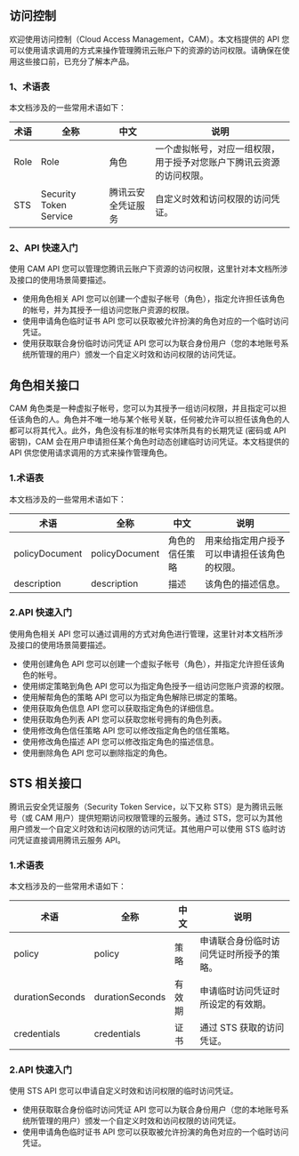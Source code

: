 ## 访问控制
欢迎使用访问控制（Cloud Access Management，CAM）。本文档提供的 API 您可以使用请求调用的方式来操作管理腾讯云账户下的资源的访问权限。请确保在使用这些接口前，已充分了解本产品。

### 1、术语表
本文档涉及的一些常用术语如下：

|  术语 | 全称  |中文 |说明   |
| ------------ | ------------ | ------------ | ------------ |
|  Role | Role  | 角色  | 一个虚拟帐号，对应一组权限，用于授予对您账户下腾讯云资源的访问权限。|
|  STS | Security Token Service  | 腾讯云安全凭证服务  | 自定义时效和访问权限的访问凭证。|

### 2、API 快速入门

使用 CAM API 您可以管理您腾讯云账户下资源的访问权限，这里针对本文档所涉及接口的使用场景简要描述。
- 使用角色相关 API 您可以创建一个虚拟子帐号（角色），指定允许担任该角色的帐号，并为其授予一组访问您账户资源的权限。
- 使用申请角色临时证书 API 您可以获取被允许扮演的角色对应的一个临时访问凭证。
- 使用获取联合身份临时访问凭证 API 您可以为联合身份用户（您的本地账号系统所管理的用户）颁发一个自定义时效和访问权限的访问凭证。

## 角色相关接口
CAM 角色类是一种虚拟子帐号，您可以为其授予一组访问权限，并且指定可以担任该角色的人。角色并不唯一地与某个帐号关联，任何被允许可以担任该角色的人都可以将其代入。此外，角色没有标准的帐号实体所具有的长期凭证 (密码或 API 密钥)，CAM 会在用户申请担任某个角色时动态创建临时访问凭证。本文档提供的 API 供您使用请求调用的方式来操作管理角色。

### 1.术语表
本文档涉及的一些常用术语如下：

|  术语 | 全称  |中文 |说明   |
| ------------ | ------------ | ------------ | ------------ |
|  policyDocument | policyDocument  | 角色的信任策略  | 用来给指定用户授予可以申请担任该角色的权限。|
|  description | description | 描述  | 该角色的描述信息。|

### 2.API 快速入门

使用角色相关 API 您可以通过调用的方式对角色进行管理，这里针对本文档所涉及接口的使用场景简要描述。
- 使用创建角色 API 您可以创建一个虚拟子帐号（角色），并指定允许担任该角色的帐号。
- 使用绑定策略到角色 API 您可以为指定角色授予一组访问您账户资源的权限。
- 使用解帮角色的策略 API 您可以为指定角色解除已绑定的策略。
- 使用获取角色信息 API 您可以获取指定角色的详细信息。
- 使用获取角色列表 API 您可以获取您帐号拥有的角色列表。
- 使用修改角色信任策略 API 您可以修改指定角色的信任策略。
- 使用修改角色描述 API 您可以修改指定角色的描述信息。
- 使用删除角色 API 您可以删除指定的角色。

## STS 相关接口
腾讯云安全凭证服务（Security Token Service，以下又称 STS）是为腾讯云账号（或 CAM 用户）提供短期访问权限管理的云服务。通过 STS，您可以为其他用户颁发一个自定义时效和访问权限的访问凭证。其他用户可以使用 STS 临时访问凭证直接调用腾讯云服务 API。

### 1.术语表
本文档涉及的一些常用术语如下：

|  术语 | 全称  | 中文 | 说明 |
| ------------ | ------------ | ------------ | ------------ |
|  policy | policy  | 策略 |  申请联合身份临时访问凭证时所授予的策略。 |
|  durationSeconds | durationSeconds  | 有效期 | 申请临时访问凭证时所设定的有效期。|
|  credentials | credentials  | 证书  | 通过 STS 获取的访问凭证。|

### 2.API 快速入门

使用 STS API 您可以申请自定义时效和访问权限的临时访问凭证。
- 使用获取联合身份临时访问凭证 API 您可以为联合身份用户（您的本地账号系统所管理的用户）颁发一个自定义时效和访问权限的访问凭证。
- 使用申请角色临时证书 API 您可以获取被允许扮演的角色对应的一个临时访问凭证。
